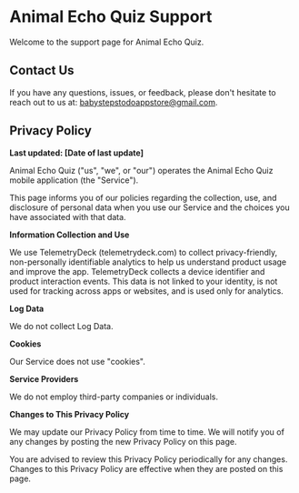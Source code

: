 # Animal Echo Quiz Support

Welcome to the support page for Animal Echo Quiz.

## Contact Us

If you have any questions, issues, or feedback, please don't hesitate to reach out to us at: [babystepstodoappstore@gmail.com](mailto:babystepstodoappstore@gmail.com).

## Privacy Policy

**Last updated: [Date of last update]**

Animal Echo Quiz ("us", "we", or "our") operates the Animal Echo Quiz mobile application (the "Service").

This page informs you of our policies regarding the collection, use, and disclosure of personal data when you use our Service and the choices you have associated with that data.

**Information Collection and Use**

We use TelemetryDeck (telemetrydeck.com) to collect privacy-friendly, non-personally identifiable analytics to help us understand product usage and improve the app. TelemetryDeck collects a device identifier and product interaction events. This data is not linked to your identity, is not used for tracking across apps or websites, and is used only for analytics. 

**Log Data**

We do not collect Log Data.

**Cookies**

Our Service does not use "cookies".

**Service Providers**

We do not employ third-party companies or individuals.

**Changes to This Privacy Policy**

We may update our Privacy Policy from time to time. We will notify you of any changes by posting the new Privacy Policy on this page.

You are advised to review this Privacy Policy periodically for any changes. Changes to this Privacy Policy are effective when they are posted on this page.
